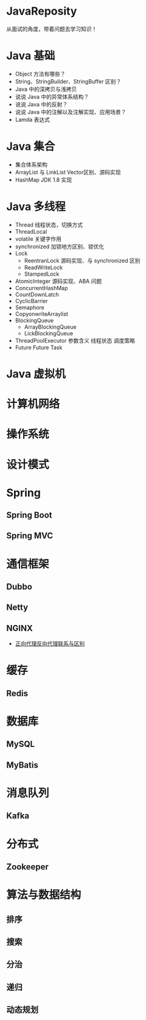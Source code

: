 # JavaReposity

从面试的角度，带着问题去学习知识！

# Java 基础
- Object 方法有哪些？
- String、StringBuilder、StringBuffer 区别？
- Java 中的深拷贝与浅拷贝
- 说说 Java 中的异常体系结构？
- 说说 Java 中的反射？
- 说说 Java 中的注解以及注解实现、应用场景？
- Lamda 表达式

# Java 集合
- 集合体系架构
- ArrayList 与 LinkList Vector区别、源码实现
- HashMap JDK 1.8 实现

# Java 多线程
- Thread 线程状态，切换方式
- ThreadLocal
- volatile 关键字作用
- synchronized 加锁地方区别、锁优化
- Lock
  - ReentranLock 源码实现、与 synchronized 区别
  - ReadWriteLock
  - StampedLock
- AtomicInteger 源码实现、ABA 问题
- ConcurrentHashMap
- CountDownLatch
- CyclicBarrier
- Semaphore
- CopyonwriteArraylist
- BlockingQueue
  - ArrayBlockingQueue
  - LickBlockingQueue
- ThreadPoolExecutor 参数含义 线程状态 调度策略
- Future Future Task

# Java 虚拟机


# 计算机网络

# 操作系统

# 设计模式

# Spring
## Spring Boot

## Spring MVC

# 通信框架
## Dubbo

## Netty

## NGINX
- [正向代理反向代理联系与区别](https://blog.csdn.net/u013151053/article/details/119421700)

# 缓存
## Redis


# 数据库
## MySQL

## MyBatis


# 消息队列
## Kafka



# 分布式
## Zookeeper


# 算法与数据结构
## 排序

## 搜索

## 分治

## 递归

## 动态规划